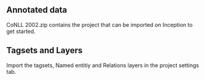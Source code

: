 ## Annotated data
CoNLL 2002.zip contains the project that can be imported on Inception to get started.

## Tagsets and Layers
Import the tagsets, Named entitiy and Relations layers in the project settings tab.
